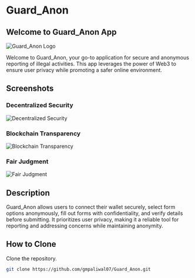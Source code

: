 # Guard_Anon

## Welcome to Guard_Anon App 

![Guard_Anon Logo](https://github.com/gmpaliwal07/Guard_Anon/assets/120269927/f4abd62d-667a-44e3-b98a-7e840bb5c3fe)

Welcome to Guard_Anon, your go-to application for secure and anonymous reporting of illegal activities. This app leverages the power of Web3 to ensure user privacy while promoting a safer online environment.

## Screenshots

### Decentralized Security
![Decentralized Security](https://github.com/gmpaliwal07/Guard_Anon/assets/120269927/ba4c6227-ba00-4383-9160-78cabea86dc8)

### Blockchain Transparency
![Blockchain Transparency](https://github.com/gmpaliwal07/Guard_Anon/assets/120269927/09303eb6-89b2-45a4-ac7f-335c7e7b0b7e)

### Fair Judgment
![Fair Judgment](https://github.com/gmpaliwal07/Guard_Anon/assets/120269927/d86b13bf-3fcd-4bf0-b277-7e23989b4431)

## Description

Guard_Anon allows users to connect their wallet securely, select form options anonymously, fill out forms with confidentiality, and verify details before submitting. It prioritizes user privacy, making it a reliable tool for reporting and addressing concerns while maintaining anonymity.

## How to Clone
Clone the repository.
   ```bash
   git clone https://github.com/gmpaliwal07/Guard_Anon.git
